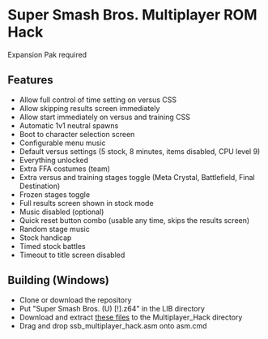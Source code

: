 # Super Smash Bros. Multiplayer ROM Hack
Expansion Pak required

## Features
- Allow full control of time setting on versus CSS
- Allow skipping results screen immediately
- Allow start immediately on versus and training CSS
- Automatic 1v1 neutral spawns
- Boot to character selection screen
- Configurable menu music
- Default versus settings (5 stock, 8 minutes, items disabled, CPU level 9)
- Everything unlocked
- Extra FFA costumes (team)
- Extra versus and training stages toggle (Meta Crystal, Battlefield, Final Destination)
- Frozen stages toggle
- Full results screen shown in stock mode
- Music disabled (optional)
- Quick reset button combo (usable any time, skips the results screen)
- Random stage music
- Stock handicap
- Timed stock battles
- Timeout to title screen disabled

## Building (Windows)
- Clone or download the repository
- Put "Super Smash Bros. (U) [!].z64" in the LIB directory
- Download and extract [these files](https://drive.google.com/file/d/0B1g_ALmgbOzxSDdWVVA4TXdwWlk/view?usp=sharing) to the Multiplayer_Hack directory
- Drag and drop ssb_multiplayer_hack.asm onto asm.cmd
